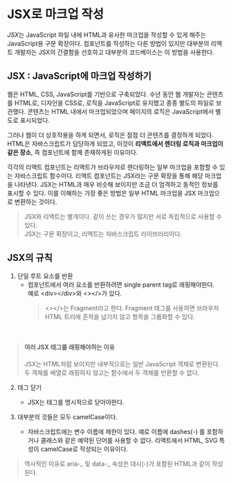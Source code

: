 # JSX로 마크업 작성

*JSX*는 JavaScript 파일 내에 HTML과 유사한 마크업을 작성할 수 있게 해주는 JavaScript용 구문 확장이다. 컴포넌트를 작성하는 다른 방법이 있지만 대부분의 리액트 개발자는 JSX의 간결함을 선호하고 대부분의 코드베이스는 이 방법을 사용한다.

## JSX : JavaScript에 마크업 작성하기

웹은 HTML, CSS, JavaScript를 기반으로 구축되었다. 수년 동안 웹 개발자는 콘텐츠를 HTML로, 디자인을 CSS로, 로직을 JavaScript로 유지했고 종종 별도의 파일로 보관했다. 콘텐츠는 HTML 내에서 마크업되었으며 페이지의 로직은 JavaScript에서 별도로 표시되었다.

그러나 웹이 더 상호작용을 하게 되면서, 로직은 점점 더 콘텐츠를 결정하게 되었다. HTML은 자바스크립트가 담당하게 되었고, 이것이 **리액트에서 렌더링 로직과 마크업이 같은 장소**, 즉 컴포넌트에 함께 존재하게된 이유이다.

각각의 리액트 컴포넌트는 리액트가 브라우저로 렌더링하는 일부 마크업을 포함할 수 있는 자바스크립트 함수이다. 리액트 컴포넌트는 JSX라는 구문 확장을 통해 해당 마크업을 나타낸다. JSX는 HTML과 매우 비슷해 보이지만 조금 더 엄격하고 동적인 정보를 표시할 수 있다. 이를 이해하는 가장 좋은 방법은 일부 HTML 마크업을 JSX 마크업으로 변환하는 것이다.

> JSX와 리액트는 별개이다. 같이 쓰는 경우가 많지만 서로 독립적으로 사용할 수 있다.  
> JSX는 구문 확장이고, 리액트는 자바스크립트 라이브러리이다.

## JSX의 규칙

1. 단일 루트 요소를 반환
   - 컴포넌트에서 여러 요소를 반환하려면 single parent tag로 래핑해야한다.  
      예로 \<div>\</div>와 <></>가 있다.
     > <></>는 Fragment라고 한다. Fragment 태그를 사용하면 브라우저 HTML 트리에 흔적을 남기지 않고 항목을 그룹화할 수 있다.

<br/>
   
> #### 여러 JSX 태그를 래핑해야하는 이유
> JSX는 HTML처럼 보이지만 내부적으로는 일반 JavaScript 객체로 변환된다. 두 객체를 배열로 래핑하지 않고는 함수에서 두 객체를 반환할 수 없다.

2. 태그 닫기

   - JSX는 태그를 명시적으로 닫아야한다.

3. 대부분의 것들은 모두 camelCase이다.
   - 자바스크립트에는 변수 이름에 제한이 있다. 예로 이름에 dashes(-) 를 포함하거나 클래스와 같은 예약된 단어를 사용할 수 없다. 리액트에서 HTML, SVG 특성이 camelCase로 작성되는 이유이다.

> 역사적인 이유로 aria-_ 및 data-_ 속성은 대시(-)가 포함된 HTML과 같이 작성된다.
